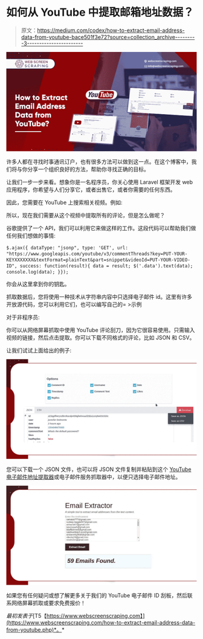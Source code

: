 # 如何从 YouTube 中提取邮箱地址数据？

> 原文：<https://medium.com/codex/how-to-extract-email-address-data-from-youtube-bace501f3e72?source=collection_archive---------3----------------------->

![](img/6e5e8f8fb07faf14fa42f8d28d0b7763.png)

许多人都在寻找时事通讯订户，也有很多方法可以做到这一点。在这个博客中，我们将与你分享一个组织良好的方法，帮助你寻找正确的目标。

让我们一步一步来看。想象你是一名程序员，你关心使用 Laravel 框架开发 web 应用程序，你希望与人们分享它，或者出售它，或者你需要的任何东西。

因此，您需要在 YouTube 上搜索相关视频。例如:

所以，现在我们需要从这个视频中提取所有的评论，但是怎么做呢？

谷歌提供了一个 API，我们可以利用它来做这样的工作。这段代码可以帮助我们做任何我们想做的事情:

```
$.ajax({ dataType: "jsonp", type: 'GET', url: "https://www.googleapis.com/youtube/v3/commentThreads?key=PUT-YOUR-KEYXXXXXXX&textFormat=plainText&part=snippet&videoId=PUT-YOUR-VIDEO-ID", success: function(result){ data = result; $('.data').text(data); console.log(data); }});
```

你会从这里拿到你的钥匙。

抓取数据后，您将使用一种技术从字符串内容中只选择电子邮件 id。这里有许多开放源代码，您可以利用它们，也可以编写自己的= >示例

对于非程序员:

你可以从网络屏幕抓取中使用 YouTube 评论刮刀，因为它很容易使用。只需输入视频的链接，然后点击提取。你可以下载不同格式的评论，比如 JSON 和 CSV。

让我们试试上面给出的例子:

![](img/80f130eb81e1c4d98dfecf4e51df08b5.png)

您可以下载一个 JSON 文件，也可以将 JSON 文件复制并粘贴到这个 [YouTube 电子邮件地址提取器](https://www.webscreenscraping.com/scrape-emails-from-youtube-channels.php)或电子邮件服务抓取器中，以便只选择电子邮件地址。

![](img/14ff60c44b48063c1864d523977283dd.png)

如果您有任何疑问或想了解更多关于我们的 YouTube 电子邮件 ID 刮板，然后联系网络屏幕抓取或要求免费报价！

*最初发表于*[T5【https://www.webscreenscraping.com】](https://www.webscreenscraping.com/how-to-extract-email-address-data-from-youtube.php)*。*